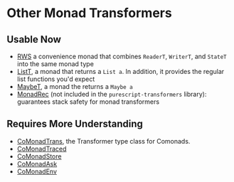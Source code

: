 # Other Monad Transformers

## Usable Now

- [RWS](https://pursuit.purescript.org/packages/purescript-transformers/4.1.0/docs/Control.Monad.RWS.Trans#t:RWST) a convenience monad that combines `ReaderT`, `WriterT`, and `StateT` into the same monad type
- [ListT](https://pursuit.purescript.org/packages/purescript-transformers/4.1.0/docs/Control.Monad.List.Trans#t:ListT), a monad that returns a `List a`. In addition, it provides the regular list functions you'd expect
- [MaybeT](https://pursuit.purescript.org/packages/purescript-transformers/4.1.0/docs/Control.Monad.Maybe.Trans#t:MaybeT), a monad the returns a `Maybe a`
- [MonadRec](https://pursuit.purescript.org/packages/purescript-tailrec/4.0.0/docs/Control.Monad.Rec.Class#t:MonadRec) (not included in the `purescript-transformers` library): guarantees stack safety for monad transformers

## Requires More Understanding

- [CoMonadTrans](https://pursuit.purescript.org/packages/purescript-transformers/4.1.0/docs/Control.Comonad.Trans.Class), the Transformer type class for Comonads.
- [CoMonadTraced](https://pursuit.purescript.org/packages/purescript-transformers/4.1.0/docs/Control.Comonad.Traced.Class#t:ComonadTraced)
- [CoMonadStore](https://pursuit.purescript.org/packages/purescript-transformers/4.1.0/docs/Control.Comonad.Store.Class)
- [CoMonadAsk](https://pursuit.purescript.org/packages/purescript-transformers/4.1.0/docs/Control.Comonad.Env.Class#t:ComonadAsk)
- [CoMonadEnv](https://pursuit.purescript.org/packages/purescript-transformers/4.1.0/docs/Control.Comonad.Env.Class#t:ComonadEnv)
